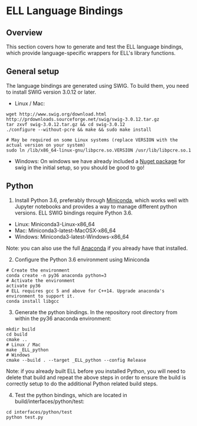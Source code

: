# ELL Language Bindings

## Overview

This section covers how to generate and test the ELL language bindings, which provide language-specific wrappers for ELL's library functions.

## General setup

The language bindings are generated using SWIG. To build them, you need to install SWIG version 3.0.12 or later. 

* Linux / Mac:
```
wget http://www.swig.org/download.html http://prdownloads.sourceforge.net/swig/swig-3.0.12.tar.gz
tar zxvf swig-3.0.12.tar.gz && cd swig-3.0.12
./configure --without-pcre && make && sudo make install

# May be required on some Linux systems (replace VERSION with the actual version on your system)
sudo ln /lib/x86_64-linux-gnu/libpcre.so.VERSION /usr/lib/libpcre.so.1
```
* Windows:
On windows we have already included a [Nuget package](https://www.nuget.org/packages/swigwintools/3.0.12) for swig in the initial setup, so you should be good to go!

## Python

1. Install Python 3.6, preferably through [Miniconda](https://conda.io/miniconda.html), which works well with Jupyter notebooks and provides a way to manage different python versions. ELL SWIG bindings require Python 3.6.
* Linux: Miniconda3-Linux-x86_64
* Mac: Miniconda3-latest-MacOSX-x86_64
* Windows: Miniconda3-latest-Windows-x86_64

Note: you can also use the full [Anaconda](https://www.continuum.io/downloads) if you already have that installed.

2. Configure the Python 3.6 environment using Miniconda
```
# Create the environment
conda create -n py36 anaconda python=3
# Activate the environment
activate py36
# ELL requires gcc 5 and above for C++14. Upgrade anaconda's environment to support it.
conda install libgcc 
```
3. Generate the python bindings. In the repository root directory from within the py36 anaconda environment:
```
mkdir build
cd build
cmake ..
# Linux / Mac
make _ELL_python 
# Windows
cmake --build . --target _ELL_python --config Release
```

Note: if you already built ELL before you installed Python, you will need to delete that build and repeat the above steps
in order to ensure the build is correctly setup to do the additional Python related build steps.

4. Test the python bindings, which are located in build/interfaces/python/test:
```
cd interfaces/python/test
python test.py
```
